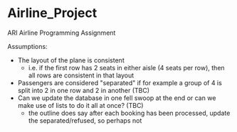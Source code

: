 # Airline_Project
ARI Airline Programming Assignment


Assumptions: 

- The layout of the plane is consistent 
  - i.e. if the first row has 2 seats in either aisle (4 seats per row), then all rows are consistent in that layout
- Passengers are considered "separated" if for example a group of 4 is split into 2 in one row and 2 in another (TBC) 
- Can we update the database in one fell swoop at the end or can we make use of lists to do it all at once? (TBC)
  - the outline does say after each booking has been processed, update the separated/refused, so perhaps not 
  
  
